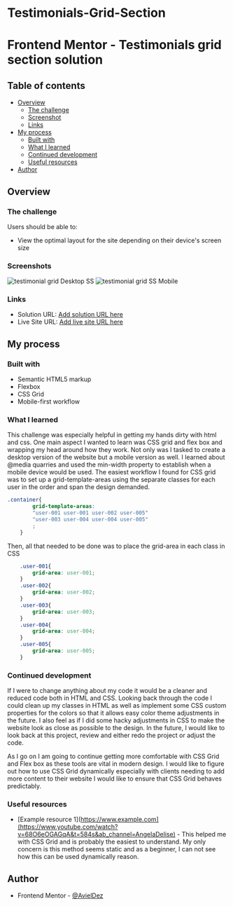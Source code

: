 # Testimonials-Grid-Section

# Frontend Mentor - Testimonials grid section solution

## Table of contents

- [Overview](#overview)
  - [The challenge](#the-challenge)
  - [Screenshot](#screenshot)
  - [Links](#links)
- [My process](#my-process)
  - [Built with](#built-with)
  - [What I learned](#what-i-learned)
  - [Continued development](#continued-development)
  - [Useful resources](#useful-resources)
- [Author](#author)

## Overview

### The challenge

Users should be able to:

- View the optimal layout for the site depending on their device's screen size

### Screenshots

![testimonial grid  Desktop SS](https://user-images.githubusercontent.com/110438720/185618747-9aae7034-155c-4e4b-942a-ac81dd526678.jpeg)
![testimonial grid SS Mobile](https://user-images.githubusercontent.com/110438720/185619585-4052df59-af94-460d-9ff1-15a5cefd991d.png)

### Links

- Solution URL: [Add solution URL here](https://your-solution-url.com)
- Live Site URL: [Add live site URL here](https://your-live-site-url.com)

## My process

### Built with

- Semantic HTML5 markup
- Flexbox
- CSS Grid
- Mobile-first workflow

### What I learned

This challenge was especially helpful in getting my hands dirty with html and css. One main aspect I wanted to learn was CSS grid and flex box and wrapping my head around how they work. Not only was I tasked to create a desktop version of the website but a mobile version as well. I learned about @media quarries and used the min-width property to establish when a mobile device would be used. 
The easiest workflow I found for CSS grid was to set up a grid-template-areas using the separate classes for each user in the order and span the design demanded.
```css
.container{
        grid-template-areas: 
        "user-001 user-001 user-002 user-005"
        "user-003 user-004 user-004 user-005"
        ;
    }
```
Then, all that needed to be done was to place the grid-area in each class in CSS
```css
    .user-001{
        grid-area: user-001;
    }
    .user-002{
        grid-area: user-002;
    }
    .user-003{
        grid-area: user-003;
    }
    .user-004{
        grid-area: user-004;
    }
    .user-005{
        grid-area: user-005;
    }
```
### Continued development

If I were to change anything about my code it would be a cleaner and reduced code both in HTML and CSS. Looking back through the code I could clean up my classes in HTML as well as implement some CSS custom properties for the colors so that it allows easy color theme adjustments in the future. I also feel as if I did some hacky adjustments in CSS to make the website look as close as possible to the design. In the future, I would like to look back at this project, review and either redo the project or adjust the code. 

As I go on I am going to continue getting more comfortable with CSS Grid and Flex box as these tools are vital in modern design. I would like to figure out how to use CSS Grid dynamically especially with clients needing to add more content to their website I would like to ensure that CSS Grid behaves predictably. 

### Useful resources

- [Example resource 1](https://www.example.com](https://www.youtube.com/watch?v=68O6eOGAGqA&t=584s&ab_channel=AngelaDelise) - This helped me with CSS Grid and is probably the easiest to understand. My only concern is this method seems static and as a beginner, I can not see how this can be used dynamically reason.

## Author

- Frontend Mentor - [@AvielDez](https://www.frontendmentor.io/profile/AvielDez)
